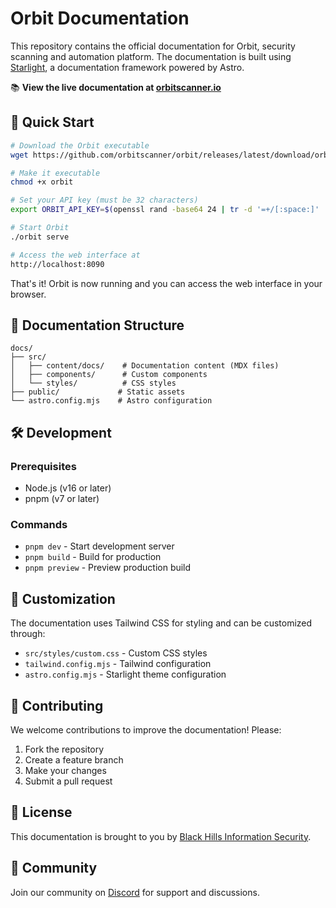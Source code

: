 # Orbit Documentation

This repository contains the official documentation for Orbit, security scanning and automation platform. The documentation is built using [Starlight](https://starlight.astro.build), a documentation framework powered by Astro.

📚 **View the live documentation at [orbitscanner.io](https://orbitscanner.io)**

## 🚀 Quick Start

```bash
# Download the Orbit executable
wget https://github.com/orbitscanner/orbit/releases/latest/download/orbit

# Make it executable
chmod +x orbit

# Set your API key (must be 32 characters)
export ORBIT_API_KEY=$(openssl rand -base64 24 | tr -d '=+/[:space:]' | cut -c1-32)

# Start Orbit
./orbit serve

# Access the web interface at
http://localhost:8090
```

That's it! Orbit is now running and you can access the web interface in your browser.

## 📖 Documentation Structure

```
docs/
├── src/
│   ├── content/docs/    # Documentation content (MDX files)
│   ├── components/      # Custom components
│   └── styles/          # CSS styles
├── public/             # Static assets
└── astro.config.mjs    # Astro configuration
```

## 🛠️ Development

### Prerequisites
- Node.js (v16 or later)
- pnpm (v7 or later)

### Commands
- `pnpm dev` - Start development server
- `pnpm build` - Build for production
- `pnpm preview` - Preview production build

## 🎨 Customization

The documentation uses Tailwind CSS for styling and can be customized through:
- `src/styles/custom.css` - Custom CSS styles
- `tailwind.config.mjs` - Tailwind configuration
- `astro.config.mjs` - Starlight theme configuration

## 🤝 Contributing

We welcome contributions to improve the documentation! Please:

1. Fork the repository
2. Create a feature branch
3. Make your changes
4. Submit a pull request

## 📝 License

This documentation is brought to you by [Black Hills Information Security](https://www.blackhillsinfosec.com).

## 💬 Community

Join our community on [Discord](https://discord.gg/BHIS) for support and discussions.

